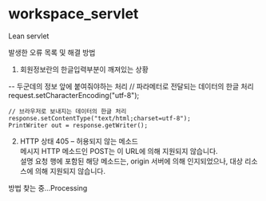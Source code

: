 # workspace_servlet
 Lean servlet

발생한 오류 목록 및 해결 방법
1. 회원정보란의 한글입력부분이 깨져있는 상황

  -- 두군데의 정보 앞에 붙여줘야하는 처리
    // 파라메터로 전달되는 데이터의 한글 처리  
    request.setCharacterEncoding("utf-8");  

    // 브라우저로 보내지는 데이터의 한글 처리  
    response.setContentType("text/html;charset=utf-8");  
    PrintWriter out = response.getWriter();  

2. HTTP 상태 405 – 허용되지 않는 메소드  
  메시지 HTTP 메소드인 POST는 이 URL에 의해 지원되지 않습니다.  
  설명 요청 행에 포함된 해당 메소드는, origin 서버에 의해 인지되었으나, 대상 리소스에 의해 지원되지 않습니다.  

  방법 찾는 중...Processing
